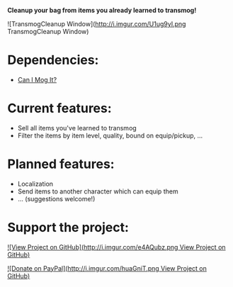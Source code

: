 **Cleanup your bag from items you already learned to transmog!**

![TransmogCleanup Window](http://i.imgur.com/U1ug9yI.png TransmogCleanup Window)

# Dependencies:
* [Can I Mog It?](http://mods.curse.com/addons/wow/can-i-mog-it)

# Current features:
* Sell all items you've learned to transmog
* Filter the items by item level, quality, bound on equip/pickup, ...

# Planned features:
* Localization
* Send items to another character which can equip them
* ... (suggestions welcome!)

# Support the project:
[![View Project on GitHub](http://i.imgur.com/e4AQubz.png View Project on GitHub)](https://github.com/elvador/TransmogCleanup)

[![Donate on PayPal](http://i.imgur.com/huaGniT.png View Project on GitHub)](https://www.paypal.com/cgi-bin/webscr?return=http%3A%2F%2Fwow.curseforge.com%2Faddons%2Ftransmogcleanup%2F&cn=Add+special+instructions+to+the+addon+author%28s%29&business=reysptools%40googlemail.com&bn=PP-DonationsBF%3Abtn_donateCC_LG.gif%3ANonHosted&cancel_return=http%3A%2F%2Fwow.curseforge.com%2Faddons%2Ftransmogcleanup%2F&lc=US&item_name=TransmogCleanup+%28from+CurseForge.com%29&cmd=_donations&rm=1&no_shipping=1&currency_code=USD)
